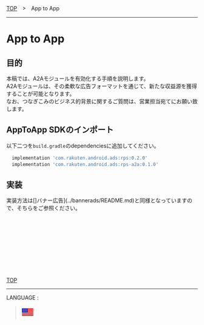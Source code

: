 [TOP](/README.md#top)　>　App to App

---

# App to App

## 目的

本稿では、A2Aモジュールを有効化する手順を説明します。<br>
A2Aモジュールは、その柔軟な広告フォーマットを通じて、新たな収益源を獲得することが可能となります。<br>
なお、つなぎこみのビジネス的背景に関するご質問は、営業担当宛てにお願い致します。

## AppToApp SDKのインポート

以下二つを`build.gradle`のdependenciesに追加してください。
```gradle
  implementation 'com.rakuten.android.ads:rps:0.2.0'
  implementation 'com.rakuten.android.ads:rps-a2a:0.1.0'
```

## 実装

実装方法は[]バナー広告](../bannerads/README.md)と同様となっていますので、そちらをご参照ください。


<br><br><br><br><br>
---
[TOP](../#top)

---
LANGUAGE :
> [![en](/doc/lang/en.png)](/doc/a2a/README.md)
